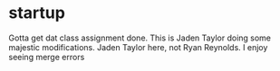 # startup
Gotta get dat class assignment done.
This is Jaden Taylor doing some majestic modifications.
Jaden Taylor here, not Ryan Reynolds.
I enjoy seeing merge errors